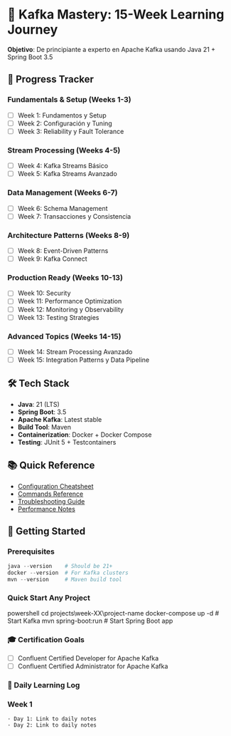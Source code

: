 
# 🚀 Kafka Mastery: 15-Week Learning Journey

**Objetivo**: De principiante a experto en Apache Kafka usando Java 21 + Spring Boot 3.5

## 🎯 Progress Tracker

### Fundamentals & Setup (Weeks 1-3)
- [ ] Week 1: Fundamentos y Setup
- [ ] Week 2: Configuración y Tuning  
- [ ] Week 3: Reliability y Fault Tolerance

### Stream Processing (Weeks 4-5)
- [ ] Week 4: Kafka Streams Básico
- [ ] Week 5: Kafka Streams Avanzado

### Data Management (Weeks 6-7)
- [ ] Week 6: Schema Management
- [ ] Week 7: Transacciones y Consistencia

### Architecture Patterns (Weeks 8-9)
- [ ] Week 8: Event-Driven Patterns
- [ ] Week 9: Kafka Connect

### Production Ready (Weeks 10-13)
- [ ] Week 10: Security
- [ ] Week 11: Performance Optimization
- [ ] Week 12: Monitoring y Observability
- [ ] Week 13: Testing Strategies

### Advanced Topics (Weeks 14-15)
- [ ] Week 14: Stream Processing Avanzado
- [ ] Week 15: Integration Patterns y Data Pipeline

## 🛠️ Tech Stack

- **Java**: 21 (LTS)
- **Spring Boot**: 3.5
- **Apache Kafka**: Latest stable
- **Build Tool**: Maven
- **Containerization**: Docker + Docker Compose
- **Testing**: JUnit 5 + Testcontainers

## 📚 Quick Reference

- [Configuration Cheatsheet](docs/configuration-cheatsheet.md)
- [Commands Reference](docs/commands-reference.md)
- [Troubleshooting Guide](docs/troubleshooting-guide.md)
- [Performance Notes](docs/performance-notes.md)

## 🚀 Getting Started

### Prerequisites
```powershell
java --version    # Should be 21+
docker --version  # For Kafka clusters
mvn --version     # Maven build tool
```

### Quick Start Any Project
powershell
cd projects\week-XX\project-name
docker-compose up -d        # Start Kafka
mvn spring-boot:run        # Start Spring Boot app


### 🎓 Certification Goals

 - [ ] Confluent Certified Developer for Apache Kafka
 - [ ] Confluent Certified Administrator for Apache Kafka

### 📝 Daily Learning Log
### Week 1

    · Day 1: Link to daily notes
    · Day 2: Link to daily notes
